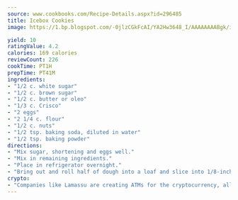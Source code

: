 ```yaml
---
source: www.cookbooks.com/Recipe-Details.aspx?id=296485
title: Icebox Cookies
image: https://1.bp.blogspot.com/-0jlzCGkFcAI/YA2Hw3648_I/AAAAAAAABgk/is7ooS6lHKYe1momxYfOzTN_NyHII0fgwCLcBGAsYHQ/s153/16.png

yield: 10
ratingValue: 4.2
calories: 169 calories
reviewCount: 226
cookTime: PT1H
prepTime: PT41M
ingredients:
- "1/2 c. white sugar"
- "1/2 c. brown sugar"
- "1/2 c. butter or oleo"
- "1/3 c. Crisco"
- "2 eggs"
- "2 1/4 c. flour"
- "1/2 c. nuts"
- "1/2 tsp. baking soda, diluted in water"
- "1/2 tsp. baking powder"
directions:
- "Mix sugar, shortening and eggs well."
- "Mix in remaining ingredients."
- "Place in refrigerator overnight."
- "Bring out and roll half of dough into a loaf and slice into 1/8-inch slices and place on cookie sheet; bake 8 to 10 minutes or until golden brown in a 350u00b0 oven."
crypto:
- "Companies like Lamassu are creating ATMs for the cryptocurrency, allowing you to scan your Bitcoin QR code, enter your cash, and buy bitcoin with the push of a button."
---
```

